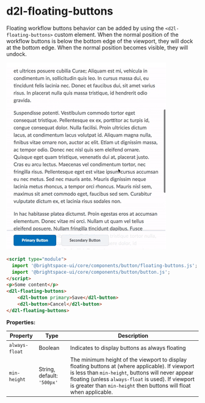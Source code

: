 # d2l-floating-buttons

Floating workflow buttons behavior can be added by using the `<d2l-floating-buttons>` custom element. When the normal position of the workflow buttons is below the bottom edge of the viewport, they will dock at the bottom edge. When the normal position becomes visible, they will undock.

![Floating Buttons](./screenshots/floating-buttons.png?raw=true)

```html
<script type="module">
  import '@brightspace-ui/core/components/button/floating-buttons.js';
  import '@brightspace-ui/core/components/button/button.js';
</script>
<p>Some content</p>
<d2l-floating-buttons>
	<d2l-button primary>Save</d2l-button>
	<d2l-button>Cancel</d2l-button>
</d2l-floating-buttons>
```

**Properties:**

| Property | Type | Description |
|--|--|--|
| `always-float` | Boolean | Indicates to display buttons as always floating |
| `min-height` | String, default: `'500px'` | The minimum height of the viewport to display floating buttons at (where applicable). If viewport is less than `min-height`, buttons will never appear floating (unless `always-float` is used). If viewport is greater than `min-height` then buttons will float when applicable. |
